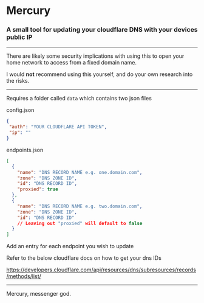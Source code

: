 # Mercury

### A small tool for updating your cloudflare DNS with your devices public IP

---

There are likely some security implications with using this to open your home network to access from a fixed domain name.

I would **not** recommend using this yourself, and do your own research into the risks.

---

Requires a folder called `data` which contains two json files

config.json
```json
{
 "auth": "YOUR CLOUDFLARE API TOKEN",
 "ip": ""
}
```

endpoints.json
```json
[
  {
    "name": "DNS RECORD NAME e.g. one.domain.com",
    "zone": "DNS ZONE ID",
    "id": "DNS RECORD ID",
    "proxied": true
  },
  {
    "name": "DNS RECORD NAME e.g. two.domain.com",
    "zone": "DNS ZONE ID",
    "id": "DNS RECORD ID"
    // Leaving out "proxied" will default to false
  }
]
```

Add an entry for each endpoint you wish to update

Refer to the below cloudflare docs on how to get your dns IDs

https://developers.cloudflare.com/api/resources/dns/subresources/records/methods/list/

---

Mercury, messenger god.